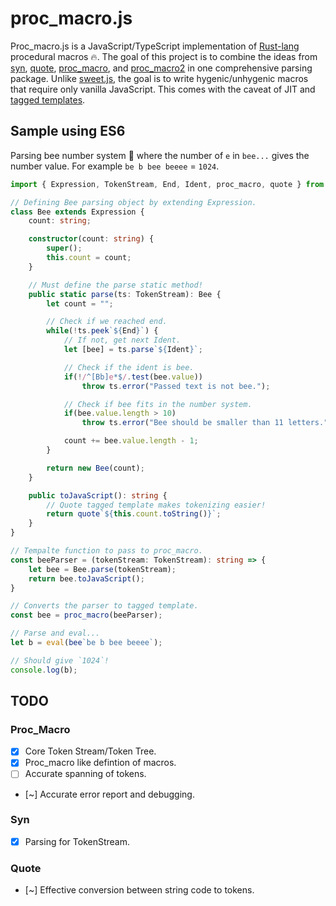 # proc_macro.js

Proc_macro.js is a JavaScript/TypeScript implementation of [Rust-lang](https://www.rust-lang.org/) procedural macros 🔥. The goal of this project is to combine the ideas from [syn](https://github.com/dtolnay/syn), [quote](https://github.com/dtolnay/quote), [proc_macro](https://doc.rust-lang.org/proc_macro/), and [proc_macro2](https://docs.rs/proc-macro2/1.0.19/proc_macro2/) in one comprehensive parsing package. Unlike [sweet.js](https://www.sweetjs.org/), the goal is to write hygenic/unhygenic macros that require only vanilla JavaScript. This comes with the caveat of JIT and [tagged templates](https://developer.mozilla.org/en-US/docs/Web/JavaScript/Reference/Template_literals).

## Sample using ES6

Parsing bee number system 🐝 where the number of `e` in `bee...` gives the number value. For example `be b bee beeee` = `1024`.

```typescript
import { Expression, TokenStream, End, Ident, proc_macro, quote } from "proc_macro";

// Defining Bee parsing object by extending Expression.
class Bee extends Expression {
    count: string;

    constructor(count: string) {
        super();
        this.count = count;
    }

    // Must define the parse static method!
    public static parse(ts: TokenStream): Bee {
        let count = "";

        // Check if we reached end.
        while(!ts.peek`${End}`) {
            // If not, get next Ident.
            let [bee] = ts.parse`${Ident}`;

            // Check if the ident is bee.
            if(!/^[Bb]e*$/.test(bee.value)) 
                throw ts.error("Passed text is not bee.");

            // Check if bee fits in the number system.
            if(bee.value.length > 10) 
                throw ts.error("Bee should be smaller than 11 letters.");

            count += bee.value.length - 1;
        }

        return new Bee(count);
    }

    public toJavaScript(): string {
        // Quote tagged template makes tokenizing easier!
        return quote`${this.count.toString()}`;
    }
}

// Tempalte function to pass to proc_macro.
const beeParser = (tokenStream: TokenStream): string => {
    let bee = Bee.parse(tokenStream);
    return bee.toJavaScript();
}

// Converts the parser to tagged template.
const bee = proc_macro(beeParser);

// Parse and eval...
let b = eval(bee`be b bee beeee`);

// Should give `1024`!
console.log(b);
```

## TODO

### Proc_Macro
- [x] Core Token Stream/Token Tree.
- [x] Proc_macro like defintion of macros.
- [ ] Accurate spanning of tokens.
- [~] Accurate error report and debugging.

### Syn
- [X] Parsing for TokenStream.

### Quote
- [~] Effective conversion between string code to tokens.
